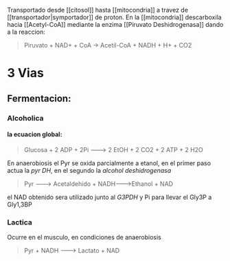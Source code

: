  
Transportado desde [[citosol]] hasta [[mitocondria]] a travez de  [[transportador|symportador]] de proton. 
 En la [[mitocondria]] descarboxila hacia [[Acetyl-CoA]] mediante la enzima [[Piruvato Deshidrogenasa]] dando a la reaccion:
 >Piruvato + NAD+ + CoA → Acetil-CoA + NADH + H+ + CO2
 
 # 3 Vias
 ## Fermentacion:
 ### Alcoholica
 #### la ecuacion global:
 >Glucosa + 2 ADP + 2Pi ---> 2 EtOH + 2 CO2 + 2 ATP + 2 H2O

 En anaerobiosis el Pyr se oxida parcialmente a etanol, en el primer paso actua la *pyr DH*, en el segundo la *alcohol deshidrogenasa*
 > Pyr ---> Acetaldehido + NADH--->Ethanol + NAD

el NAD obtenido sera utilizado junto al *G3PDH*  y Pi para llevar el Gly3P a Gly1,3BP
### Lactica
Ocurre en el musculo, en condiciones de anaerobiosis

> Pyr + NADH ---> Lactato + NAD

